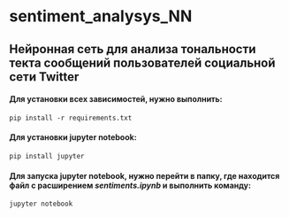 # sentiment_analysys_NN
## Нейронная сеть для анализа тональности текта сообщений пользователей социальной сети Twitter

#### Для установки всех зависимостей, нужно выполнить:
```pip install -r requirements.txt```

#### Для установки jupyter notebook:
```pip install jupyter```

#### Для запуска jupyter notebook, нужно перейти в папку, где находится файл с расширением *sentiments.ipynb* и выполнить команду:
```jupyter notebook```
